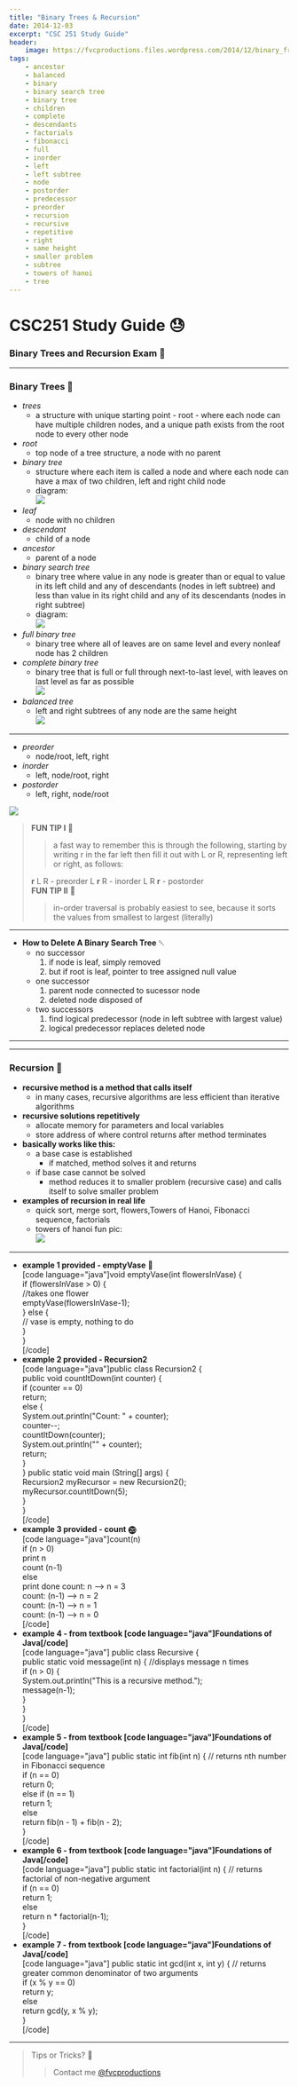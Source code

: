 ```yaml
---
title: "Binary Trees & Recursion"
date: 2014-12-03
excerpt: "CSC 251 Study Guide"
header:
    image: https://fvcproductions.files.wordpress.com/2014/12/binary_fractal_tree_03_30_60_065_075.png?w=800&h=340&crop=1
tags:
    - ancestor
    - balanced
    - binary
    - binary search tree
    - binary tree
    - children
    - complete
    - descendants
    - factorials
    - fibonacci
    - full
    - inorder
    - left
    - left subtree
    - node
    - postorder
    - predecessor
    - preorder
    - recursion
    - recursive
    - repetitive
    - right
    - same height
    - smaller problem
    - subtree
    - towers of hanoi
    - tree
---
```


CSC251 Study Guide 😓
====================

### Binary Trees and Recursion Exam 📖

------------------------------------------------------------------------

### Binary Trees 🌲

-   *trees*
    -   a structure with unique starting point - root - where each node
        can have multiple children nodes, and a unique path exists from
        the root node to every other node
-   *root*
    -   top node of a tree structure, a node with no parent
-   *binary tree*
    -   structure where each item is called a node and where each node
        can have a max of two children, left and right child node
    -   diagram:\
        ![](http://www.cs.cmu.edu/~adamchik/15-121/lectures/Trees/pix/tree1.bmp)
-   *leaf*
    -   node with no children
-   *descendant*
    -   child of a node
-   *ancestor*
    -   parent of a node
-   *binary search tree*
    -   binary tree where value in any node is greater than or equal to
        value in its left child and any of descendants (nodes in left
        subtree) and less than value in its right child and any of its
        descendants (nodes in right subtree)
    -   diagram:\
        ![](http://programminggeeks.com/wp-content/uploads/2014/01/nodes-in-binary-search-tree.png)
-   *full binary tree*
    -   binary tree where all of leaves are on same level and every
        nonleaf node has 2 children
-   *complete binary tree*
    -   binary tree that is full or full through next-to-last level,
        with leaves on last level as far as possible\
        ![](http://www.cs.cmu.edu/~adamchik/15-121/lectures/Trees/pix/full_complete.bmp)
-   *balanced tree*
    -   left and right subtrees of any node are the same height\
        ![](http://www.stoimen.com/blog/wp-content/uploads/2012/06/10.-Balanced-or-not.png)

------------------------------------------------------------------------

-   *preorder*
    -   node/root, left, right
-   *inorder*
    -   left, node/root, right
-   *postorder*
    -   left, right, node/root

![](http://www.cse.unt.edu/~donr/courses/2050/images/Figure1010.gif)

> **FUN TIP I** 🌟
>
> > a fast way to remember this is through the following, starting by
> > writing r in the far left then fill it out with L or R, representing
> > left or right, as follows:
>
> **r** L R - preorder L **r** R - inorder L R **r** - postorder\
> **FUN TIP II** 🌟
>
> > in-order traversal is probably easiest to see, because it sorts the
> > values from smallest to largest (literally)

------------------------------------------------------------------------

-   **How to Delete A Binary Search Tree** ␡
    -   no successor
        1.  if node is leaf, simply removed
        2.  but if root is leaf, pointer to tree assigned null value
    -   one successor
        1.  parent node connected to sucessor node
        2.  deleted node disposed of
    -   two successors
        1.  find logical predecessor (node in left subtree with largest
            value)
        2.  logical predecessor replaces deleted node

------------------------------------------------------------------------

------------------------------------------------------------------------

### Recursion 🚥

-   **recursive method is a method that calls itself**
    -   in many cases, recursive algorithms are less efficient than
        iterative algorithms
-   **recursive solutions repetitively**
    -   allocate memory for parameters and local variables
    -   store address of where control returns after method terminates
-   **basically works like this:**
    -   a base case is established
        -   if matched, method solves it and returns
    -   if base case cannot be solved
        -   method reduces it to smaller problem (recursive case) and
            calls itself to solve smaller problem
-   **examples of recursion in real life**
    -   quick sort, merge sort, flowers,Towers of Hanoi, Fibonacci
        sequence, factorials
    -   towers of hanoi fun pic:\
        ![](http://upload.wikimedia.org/wikipedia/commons/6/60/Tower_of_Hanoi_4.gif)

------------------------------------------------------------------------

-   **example 1 provided - emptyVase** 🍶\
    \[code language="java"\]void emptyVase(int flowersInVase) {\
    if (flowersInVase &gt; 0) {\
    //takes one flower\
    emptyVase(flowersInVase-1);\
    } else {\
    // vase is empty, nothing to do\
    }\
    }\
    \[/code\]
-   **example 2 provided - Recursion2**\
    \[code language="java"\]public class Recursion2 {\
    public void countItDown(int counter) {\
    if (counter == 0)\
    return;\
    else {\
    System.out.println("Count: " + counter);\
    counter--;\
    countItDown(counter);\
    System.out.println("" + counter);\
    return;\
    }\
    }
    public static void main (String\[\] args) {\
    Recursion2 myRecursor = new Recursion2();\
    myRecursor.countItDown(5);\
    }\
    }\
    \[/code\]
-   **example 3 provided - count** ⓴\
    \[code language="java"\]count(n)\
    if (n &gt; 0)\
    print n\
    count (n-1)\
    else\
    print done
    count: n --&gt; n = 3\
    count: (n-1) --&gt; n = 2\
    count: (n-1) --&gt; n = 1\
    count: (n-1) --&gt; n = 0\
    \[/code\]
-   **example 4 - from textbook \[code language="java"\]Foundations of
    Java\[/code\]**\
    \[code language="java"\] public class Recursive {\
    public static void message(int n) { //displays message n times\
    if (n &gt; 0) {\
    System.out.println("This is a recursive method.");\
    message(n-1);\
    }\
    }\
    }\
    \[/code\]
-   **example 5 - from textbook \[code language="java"\]Foundations of
    Java\[/code\]**\
    \[code language="java"\] public static int fib(int n) { // returns
    nth number in Fibonacci sequence\
    if (n == 0)\
    return 0;\
    else if (n == 1)\
    return 1;\
    else\
    return fib(n - 1) + fib(n - 2);\
    }\
    \[/code\]
-   **example 6 - from textbook \[code language="java"\]Foundations of
    Java\[/code\]**\
    \[code language="java"\] public static int factorial(int n) { //
    returns factorial of non-negative argument\
    if (n == 0)\
    return 1;\
    else\
    return n \* factorial(n-1);\
    }\
    \[/code\]
-   **example 7 - from textbook \[code language="java"\]Foundations of
    Java\[/code\]**\
    \[code language="java"\] public static int gcd(int x, int y) { //
    returns greater common denominator of two arguments\
    if (x % y == 0)\
    return y;\
    else\
    return gcd(y, x % y);\
    }\
    \[/code\]

------------------------------------------------------------------------

> Tips or Tricks? 🔎
>
> > Contact me [@fvcproductions](https://twitter.com/fvcproductions)
